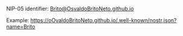 NIP-05 identifier: Brito@OsvaldoBritoNeto.github.io

Example:
https://oOvaldoBritoNeto.github.io/.well-known/nostr.json?name=Brito
